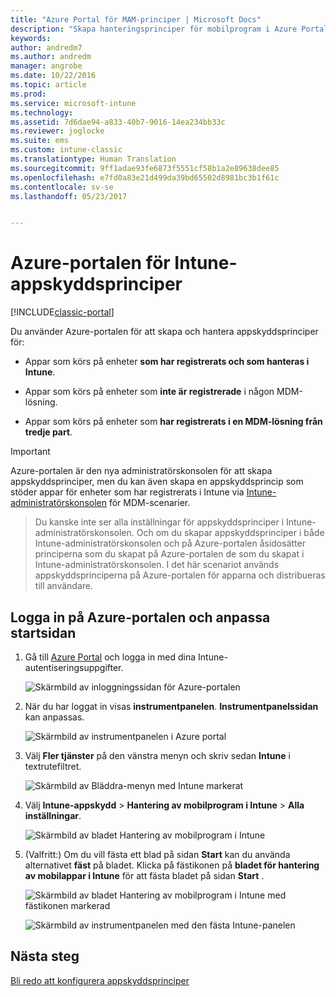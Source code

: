 ```yaml
---
title: "Azure Portal för MAM-principer | Microsoft Docs"
description: "Skapa hanteringsprinciper för mobilprogram i Azure Portal. De principer som du skapar här kan tillämpas på enheter som har, eller som inte har, registrerats i Intune."
keywords: 
author: andredm7
ms.author: andredm
manager: angrobe
ms.date: 10/22/2016
ms.topic: article
ms.prod: 
ms.service: microsoft-intune
ms.technology: 
ms.assetid: 7d6dae94-a833-40b7-9016-14ea234bb33c
ms.reviewer: joglocke
ms.suite: ems
ms.custom: intune-classic
ms.translationtype: Human Translation
ms.sourcegitcommit: 9ff1adae93fe6873f5551cf58b1a2e89638dee85
ms.openlocfilehash: e7fd0a83e21d499da39bd65502d8981bc3b1f61c
ms.contentlocale: sv-se
ms.lasthandoff: 05/23/2017


---
```


# <a name="azure-portal-for-intune-app-protection-policies"></a>Azure-portalen för Intune-appskyddsprinciper

[!INCLUDE[classic-portal](../includes/classic-portal.md)]

Du använder Azure-portalen för att skapa och hantera appskyddsprinciper för:

- Appar som körs på enheter **som har registrerats och som hanteras i Intune**.

- Appar som körs på enheter som **inte är registrerade** i någon MDM-lösning.
- Appar som körs på enheter som **har registrerats i en MDM-lösning från tredje part**.

>[!IMPORTANT]
> Azure-portalen är den nya administratörskonsolen för att skapa appskyddsprinciper, men du kan även skapa en appskyddsprincip som stöder appar för enheter som har registrerats i Intune via [Intune-administratörskonsolen](configure-and-deploy-mobile-application-management-policies-in-the-microsoft-intune-console.md) för MDM-scenarier.

> Du kanske inte ser alla inställningar för appskyddsprinciper i Intune-administratörskonsolen. Och om du skapar appskyddsprinciper i både Intune-administratörskonsolen och på Azure-portalen åsidosätter principerna som du skapat på Azure-portalen de som du skapat i Intune-administratörskonsolen. I det här scenariot används appskyddsprinciperna på Azure-portalen för apparna och distribueras till användare.


## <a name="sign-in-to-the-azure-portal-and-customize-your-start-page"></a>Logga in på Azure-portalen och anpassa startsidan

1.  Gå till [Azure Portal](https://portal.azure.com) och logga in med dina Intune-autentiseringsuppgifter.

    ![Skärmbild av inloggningssidan för Azure-portalen](../media/AppManagement/AzurePortal_MAMSigninPage.png)

2.  När du har loggat in visas **instrumentpanelen**. **Instrumentpanelssidan** kan anpassas.

    ![Skärmbild av instrumentpanelen i Azure portal](../media/AppManagement/AzurePortal_MAMStartboard_NoMAM.png)

3.  Välj **Fler tjänster** på den vänstra menyn och skriv sedan **Intune** i textrutefiltret.

    ![Skärmbild av Bläddra-menyn med Intune markerat](../media/AppManagement/MAM-Azure-Portal-1.png)

4.  Välj **Intune-appskydd** > **Hantering av mobilprogram i Intune** > **Alla inställningar**.

    ![Skärmbild av bladet Hantering av mobilprogram i Intune](../media/AppManagement/MAM-Azure-Portal-2.png)

5. (Valfritt:) Om du vill fästa ett blad på sidan **Start** kan du använda alternativet **fäst** på bladet. Klicka på fästikonen på **bladet för hantering av mobilappar i Intune** för att fästa bladet på sidan **Start** .

    ![Skärmbild av bladet Hantering av mobilprogram i Intune med fästikonen markerad](../media/AppManagement/AzurePortal_MAM_PinBladeAction.png)

    ![Skärmbild av instrumentpanelen med den fästa Intune-panelen](../media/AppManagement/AzurePortal_MAM_Startboard_withMAM.png)

## <a name="next-steps"></a>Nästa steg
[Bli redo att konfigurera appskyddsprinciper](get-ready-to-configure-mobile-app-management-policies-with-microsoft-intune.md)

